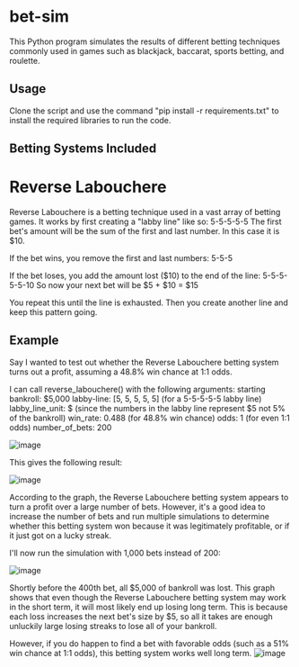 # bet-sim
This Python program simulates the results of different betting techniques commonly used in games such as blackjack, baccarat, sports betting, and roulette.

## Usage
Clone the script and use the command "pip install -r requirements.txt" to install the required libraries to run the code.

## Betting Systems Included
# Reverse Labouchere
Reverse Labouchere is a betting technique used in a vast array of betting games. It works by first creating a "labby line" like so:
5-5-5-5-5
The first bet's amount will be the sum of the first and last number. In this case it is $10. 

If the bet wins, you remove the first and last numbers:
5-5-5

If the bet loses, you add the amount lost ($10) to the end of the line:
5-5-5-5-5-10
So now your next bet will be $5 + $10 = $15

You repeat this until the line is exhausted. Then you create another line and keep this pattern going.

## Example
Say I wanted to test out whether the Reverse Labouchere betting system turns out a profit, assuming a 48.8% win chance at 1:1 odds.

I can call reverse_labouchere() with the following arguments:
  starting bankroll: $5,000
  labby-line: [5, 5, 5, 5, 5] (for a 5-5-5-5-5 labby line)
  labby_line_unit: $ (since the numbers in the labby line represent $5 not 5% of the bankroll)
  win_rate: 0.488 (for 48.8% win chance)
  odds: 1 (for even 1:1 odds)
  number_of_bets: 200

![image](https://github.com/UndauntedFish/bet-sim/assets/58181651/b135fd52-565b-4fdf-9702-8c8340eeaaea)

This gives the following result:

![image](https://github.com/UndauntedFish/bet-sim/assets/58181651/7c63ee52-8b75-4938-9779-549b23760024)

According to the graph, the Reverse Labouchere betting system appears to turn a profit over a large number of bets. However, it's a good idea to increase the number of bets and run multiple simulations to determine whether this betting system won because it was legitimately profitable, or if it just got on a lucky streak.

I'll now run the simulation with 1,000 bets instead of 200:

![image](https://github.com/UndauntedFish/bet-sim/assets/58181651/d8763ec8-2699-46aa-aed6-732740940f92)

Shortly before the 400th bet, all $5,000 of bankroll was lost. This graph shows that even though the Reverse Labouchere betting system may work in the short term, it will most likely end up losing long term. This is because each loss increases the next bet's size by $5, so all it takes are enough unluckily large losing streaks to lose all of your bankroll.

However, if you do happen to find a bet with favorable odds (such as a 51% win chance at 1:1 odds), this betting system works well long term.
![image](https://github.com/UndauntedFish/bet-sim/assets/58181651/09c3c9c6-ff3b-4b80-b469-a53f6fa67bf5)
